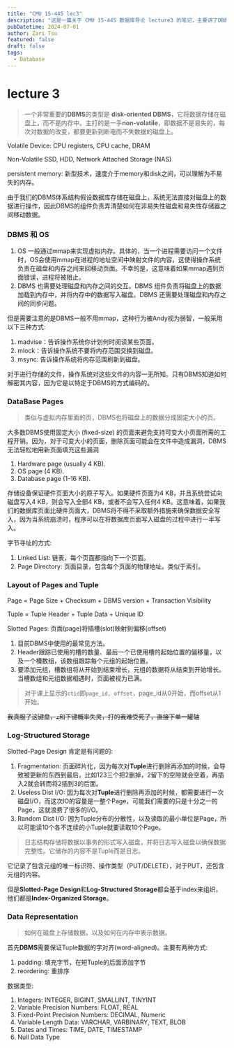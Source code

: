 ```yaml
---
title: "CMU 15-445 lec3"
description: "这是一篇关于 CMU 15-445 数据库导论 lecture3 的笔记，主要讲了DB的storage。"
pubDatetime: 2024-07-01
author: Zari Tsu
featured: false
draft: false
tags:
  - Database
---
```


# lecture 3

> 一个非常重要的**DBMS**的类型是 **disk-oriented DBMS**，它将数据存储在磁盘上，而不是内存中。主打的是一手**non-volatile**，即数据不是易失的，每次对数据的改变，都要更新到断电而不失数据的磁盘上。

Volatile Device: CPU registers, CPU cache, DRAM

Non-Volatile SSD, HDD, Network Attached Storage (NAS)

persistent memory: 新型技术，速度介于memory和disk之间，可以理解为不易失的内存。

由于我们的DBMS体系结构假设数据库存储在磁盘上，系统无法直接对磁盘上的数据进行操作，因此DBMS的组件负责弄清楚如何在非易失性磁盘和易失性存储器之间移动数据。

### DBMS 和 OS

1. OS 一般通过mmap来实现虚拟内存。具体的，当一个进程需要访问一个文件时，OS会使用mmap在进程的地址空间中映射文件的内容，这使得操作系统负责在磁盘和内存之间来回移动页面。不幸的是，这意味着如果mmap遇到页面错误，进程将被阻止。
2. DBMS 也需要处理磁盘和内存之间的交互。DBMS 组件负责将磁盘上的数据加载到内存中，并将内存中的数据写入磁盘。DBMS 还需要处理磁盘和内存之间的同步问题。

但是需要注意的是DBMS一般不用mmap，这种行为被Andy视为弱智，一般采用以下三种方式: 

1. madvise：告诉操作系统你计划何时阅读某些页面。
2. mlock：告诉操作系统不要将内存范围交换到磁盘。
3. msync: 告诉操作系统将内存范围刷新到磁盘。

对于进行存储的文件，操作系统对这些文件的内容一无所知。只有DBMS知道如何解密其内容，因为它是以特定于DBMS的方式编码的。

### DataBase Pages

> 类似与虚拟内存里面的页，DBMS也将磁盘上的数据分成固定大小的页。

大多数DBMS使用固定大小 (fixed-size) 的页面来避免支持可变大小页面所需的工程开销。因为，对于可变大小的页面，删除页面可能会在文件中造成漏洞，DBMS无法轻松地用新页面填充这些漏洞

1. Hardware page (usually 4 KB).
2. OS page (4 KB).
3. Database page (1-16 KB).

存储设备保证硬件页面大小的原子写入。如果硬件页面为4 KB，并且系统尝试向磁盘写入4 KB，则会写入全部4 KB，或者不会写入任何4 KB。这意味着，如果我们的数据库页面比硬件页面大，DBMS将不得不采取额外措施来确保数据安全写入，因为当系统崩溃时，程序可以在将数据库页面写入磁盘的过程中进行一半写入。

字节寻址的方式: 

1. Linked List: 链表，每个页面都指向下一个页面。
2. Page Directory: 页面目录，包含每个页面的物理地址。类似于索引。

### Layout of Pages and Tuple

Page = Page Size + Checksum + DBMS version + Transaction Visibility

Tuple = Tuple Header + Tuple Data + Unique ID

Slotted Pages: 页面(page)将插槽(slot)映射到偏移(offset)
1. 目前DBMS中使用的最常见方法。
2. Header跟踪已使用的槽的数量、最后一个已使用槽的起始位置的偏移量，以及一个槽数组，该数组跟踪每个元组的起始位置。
3. 要添加元组，槽数组将从开始到结束增长，元组的数据将从结束到开始增长。当槽数组和元组数据相遇时，页面被视为已满。

> 对于课上显示的`ctid`即`page_id, offset`，page_id从0开始，而offset从1开始。

~~我真服了这键盘，`z`和下键概率失灵，打的我难受死了，直接下单一罐轴~~

### Log-Structured Storage

Slotted-Page Design 肯定是有问题的: 
1. Fragmentation: 页面碎片化，因为每次对**Tuple**进行删除再添加的时候，会导致被更新的东西到最后，比如123三个把2删掉，2留下的空隙就会空着，再插入2就会转而将2插到3的后面。
2. Useless Dist I/O: 因为每次对**Tuple**进行删除再添加的时候，都需要进行一次磁盘I/O，而这次IO的容量是一整个Page，可能我们需要的只是十分之一的Page，这就浪费了很多的I/O。
3. Random Dist I/O: 因为Tuple分布的分散性，以及读取的最小单位是Page，所以可能读10个各不连续的小Tuple就要读取10个Page。

> 日志结构存储将数据以事务的形式写入磁盘，并将日志写入磁盘以确保数据完整性。它储存的内容不是Tuple而是日志。

它记录了包含元组的唯一标识符、操作类型（PUT/DELETE），对于PUT，还包含元组的内容。

但是**Slotted-Page Design**和**Log-Structured Storage**都会基于index来组织，他们都是**Index-Organized Storage**。

### Data Representation

> 如何在磁盘上存储数据，以及如何在内存中表示数据。

首先**DBMS**需要保证Tuple数据的字对齐(word-aligned)。主要有两种方式: 
1. padding: 填充字节，在短Tuple的后面添加字节
2. reordering: 重排序

数据类型: 

1. Integers: INTEGER, BIGINT, SMALLINT, TINYINT
2. Variable Precision Numbers: FLOAT, REAL
3. Fixed-Point Precision Numbers: DECIMAL, Numeric
4. Variable Length Data: VARCHAR, VARBINARY, TEXT, BLOB
5. Dates and Times: TIME, DATE, TIMESTAMP
6. Null Data Type
